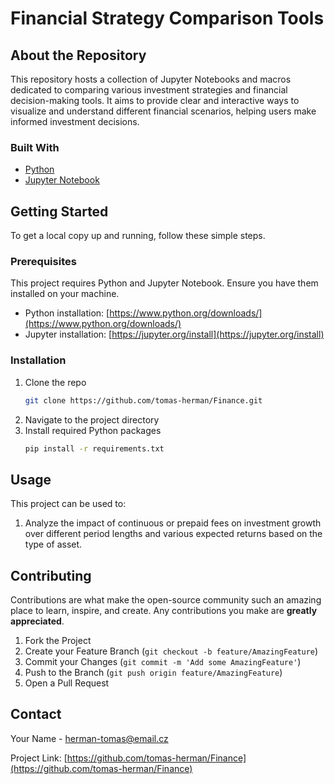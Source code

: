 
# Financial Strategy Comparison Tools

## About the Repository

This repository hosts a collection of Jupyter Notebooks and macros dedicated to comparing various investment strategies and financial decision-making tools. It aims to provide clear and interactive ways to visualize and understand different financial scenarios, helping users make informed investment decisions.

### Built With

- [Python](https://www.python.org/)
- [Jupyter Notebook](https://jupyter.org/)

## Getting Started

To get a local copy up and running, follow these simple steps.

### Prerequisites

This project requires Python and Jupyter Notebook. Ensure you have them installed on your machine. 

- Python installation: [https://www.python.org/downloads/](https://www.python.org/downloads/)
- Jupyter installation: [https://jupyter.org/install](https://jupyter.org/install)

### Installation

1. Clone the repo
   ```sh
   git clone https://github.com/tomas-herman/Finance.git
   ```
2. Navigate to the project directory
3. Install required Python packages
   ```sh
   pip install -r requirements.txt
   ```

## Usage

This project can be used to:

1. Analyze the impact of continuous or prepaid fees on investment growth over different period lengths and various expected returns based on the type of asset.


## Contributing

Contributions are what make the open-source community such an amazing place to learn, inspire, and create. Any contributions you make are **greatly appreciated**.

1. Fork the Project
2. Create your Feature Branch (`git checkout -b feature/AmazingFeature`)
3. Commit your Changes (`git commit -m 'Add some AmazingFeature'`)
4. Push to the Branch (`git push origin feature/AmazingFeature`)
5. Open a Pull Request

## Contact

Your Name - [herman-tomas@email.cz](mailto:herman-tomas@email.cz)

Project Link: [https://github.com/tomas-herman/Finance](https://github.com/tomas-herman/Finance)
